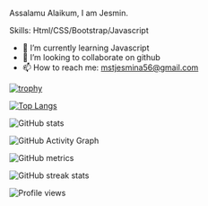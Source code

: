  Assalamu Alaikum, I am Jesmin.


Skills: Html/CSS/Bootstrap/Javascript

- 🌱 I’m currently learning Javascript 
- 👯 I’m looking to collaborate on github 
- 📫 How to reach me: mstjesmina56@gmail.com 




[![trophy](https://github-profile-trophy.vercel.app/?username=https://github.com/jesminjes)](https://github.com/ryo-ma/github-profile-trophy)

[![Top Langs](https://github-readme-stats.vercel.app/api/top-langs/?username=https://github.com/jesminjes)](https://github.com/anuraghazra/github-readme-stats)

![GitHub stats](https://github-readme-stats.vercel.app/api?username=https://github.com/jesminjes&show_icons=true&count_private=true)  

![GitHub Activity Graph](https://activity-graph.herokuapp.com/graph?username=https://github.com/jesminjes)  

![GitHub metrics](https://metrics.lecoq.io/https://github.com/jesminjes)  

![GitHub streak stats](https://streak-stats.demolab.com/?user=https://github.com/jesminjes)  

![Profile views](https://gpvc.arturio.dev/https://github.com/jesminjes)  
